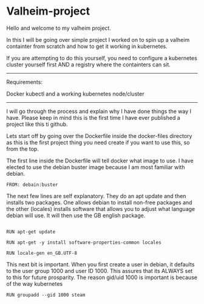 # Valheim-project

Hello and welcome to my valheim project.

In this I will be going over simple project I worked on to spin up a valheim containter from scratch and how to get it working in kubernetes.

If you are attempting to do this yourself, you need to configure a kubernetes cluster yourself first AND a registry where the containters can sit. 


-----------------

Requirements:

Docker
kubectl and a working kubernetes node/cluster

-----------------

I will go through the process and explain why I have done things the way I have. Please keep in mind this is the first time I have ever published a project like this ti github.

Lets start off by going over the Dockerfile inside the docker-files directory as this is the first project thing you need create if you want to use this, so from the top.

The first line inside the Dockerfile will tell docker what image to use. I have elected to use the debian buster image because I am most familiar with debian.

```
FROM: debain:buster
```
The next few lines are self explanatory. They do an apt update and then installs two packages. One allows debian to install non-free packages and the other (locales) installs software that allows you to adjust what language debian will use. It will then use the GB english package.

``` 

RUN apt-get update

RUN apt-get -y install software-properties-common locales

RUN locale-gen en_GB.UTF-8

```

This next bit is important. When you first create a user in debian, it defaults to the user group 1000 and user ID 1000. This assures that its ALWAYS set to this for future prosparity. The reason gid/uid 1000 is important is because of the way kubernetes 


```
RUN groupadd --gid 1000 steam
```
